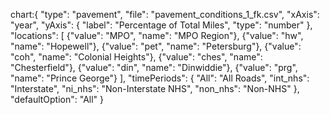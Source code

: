 chart:{
"type": "pavement",
"file": "pavement_conditions_1_fk.csv",
"xAxis": "year",
"yAxis": {
"label": "Percentage of Total Miles",
"type": "number"
},
"locations": [
{"value": "MPO", "name": "MPO Region"},
{"value": "hw", "name": "Hopewell"},
{"value": "pet", "name": "Petersburg"},
{"value": "coh", "name": "Colonial Heights"},
{"value": "ches", "name": "Chesterfield"},
{"value": "din", "name": "Dinwiddie"},
{"value": "prg", "name": "Prince George"}
],
"timePeriods": {
"All": "All Roads",
"int_nhs": "Interstate",
"ni_nhs": "Non-Interstate NHS",
"non_nhs": "Non-NHS"
},
"defaultOption": "All"
}
